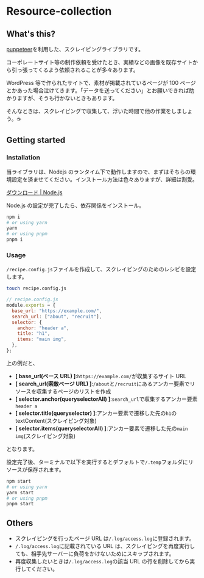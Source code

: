 # Resource-collection

## What's this?

[puppeteer](https://pptr.dev/)を利用した、スクレイピングライブラリです。

コーポレートサイト等の制作依頼を受けたとき、実績などの画像を既存サイトから引っ張ってくるよう依頼されることが多々あります。

WordPress 等で作られたサイトで、素材が掲載されているページが 100 ページとかあった場合泣けてきます。「データを送ってください」とお願いできれば助かりますが、そうも行かないときもあります。

そんなときは、スクレイピングで収集して、浮いた時間で他の作業をしましょう。☕️

## Getting started

### Installation

当ライブラリは、Nodejs のランタイム下で動作しますので、まずはそちらの環境設定を済ませてください。インストール方法は色々ありますが、詳細は割愛。

[ダウンロード | Node.js](https://nodejs.org/ja/download)

Node.js の設定が完了したら、依存関係をインストール。

```Bash
npm i
# or using yarn
yarn
# or using pnpm
pnpm i
```

### Usage

`/recipe.config.js`ファイルを作成して、スクレイピングのためのレシピを設定します。

```bash
touch recipe.config.js
```

```js
// recipe.config.js
module.exports = {
  base_url: "https://example.com/",
  search_url: ["about", "recruit"],
  selector: {
    anchor: "header a",
    title: "h1",
    items: "main img",
  },
};
```

上の例だと、

- **[ base_url(ベース URL) ]**:`https://example.com/`が収集するサイト URL
- **[ search_url(索敵ページ URL) ]**:`/about`と`/recruit`にあるアンカー要素でリソースを収集するページのリストを作成
- **[ selector.anchor(queryselectorAll) ]**:`search_url`で収集するアンカー要素`header a`
- **[ selector.title(queryselector) ]**:アンカー要素で遷移した先の`h1`の textContent(スクレイピング対象)
- **[ selector.items(queryselectorAll) ]**:アンカー要素で遷移した先の`main img`(スクレイピング対象)

となります。

設定完了後、ターミナルで以下を実行するとデフォルトで`/.temp`フォルダにリソースが保存されます。

```Bash
npm start
# or using yarn
yarn start
# or using pnpm
pnpm start
```

## Others

- スクレイピングを行ったページ URL は`/.log/access.log`に登録されます。
- `/.log/access.log`に記載されている URL は、スクレイピングを再度実行しても、相手先サーバーに負荷をかけないためにスキップされます。
- 再度収集したいときは`/.log/access.log`の該当 URL の行を削除してから実行してください。

